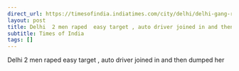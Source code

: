 ```yaml
---
direct_url: https://timesofindia.indiatimes.com/city/delhi/delhi-gang-rape-case-2-men-raped-easy-target-auto-driver-joined-in-and-then-dumped-her/articleshow/115067786.cms
layout: post
title: Delhi  2 men raped  easy target , auto driver joined in and then dumped her
subtitle: Times of India
tags: []
---
```


Delhi  2 men raped  easy target , auto driver joined in and then dumped her
